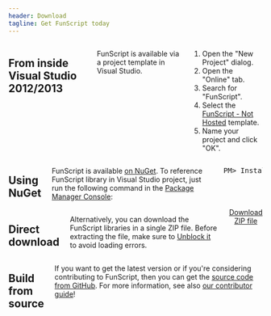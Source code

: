 ```yaml
---
header: Download
tagline: Get FunScript today
---
```


<div class="row">
<div class="large-6 columns">

## From inside Visual Studio 2012/2013

FunScript is available via a project template in Visual Studio.
 
1. Open the "New Project" dialog. 
2. Open the "Online" tab.
3. Search for "FunScript".
4. Select the [FunScript - Not Hosted](http://visualstudiogallery.msdn.microsoft.com/4688fe33-a41a-4c62-8322-4a7dccffa97c) template.
5. Name your project and click "OK". 

</div>

<div class="large-6 columns">

## Using NuGet

FunScript is available [on NuGet](http://www.nuget.org/packages/FunScript). To reference
FunScript library in Visual Studio project, just run the following command in the 
[Package Manager Console](http://docs.nuget.org/docs/start-here/using-the-package-manager-console):

<pre class="nuget">
PM&gt; Install-Package FunScript
</pre>

</div>
</div>

<div class="row">
<div class="large-6 columns">

## Direct download

Alternatively, you can download the FunScript libraries in a single ZIP file.
Before extracting the file, make sure to [Unblock it](http://blogs.msdn.com/b/brada/archive/2009/12/11/visual-studio-project-sample-loading-error-assembly-could-not-be-loaded-and-will-be-ignored-could-not-load-file-or-assembly-or-one-of-its-dependencies-operation-is-not-supported-exception-from-hresult-0x80131515.aspx)
to avoid loading errors.

<div style="margin-left:auto;margin-right:auto;text-align:center;">
<a href="downloads/funscript.zip" class="success button">Download ZIP file</a>
</div>

</div>

<div class="large-6 columns">

## Build from source

If you want to get the latest version or if you're considering contributing to FunScript, then
you can get the [source code from GitHub](https://github.com/ZachBray/). For more information,
see also [our contributor guide](contribute.html)!

</div>
</div>
